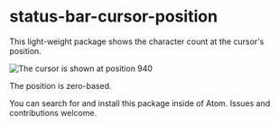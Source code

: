 # status-bar-cursor-position

This light-weight package shows the character count at the cursor's position.

![The cursor is shown at position 940](status-bar-cursor-position.png)

The position is zero-based.

You can search for and install this package inside of Atom.
Issues and contributions welcome.